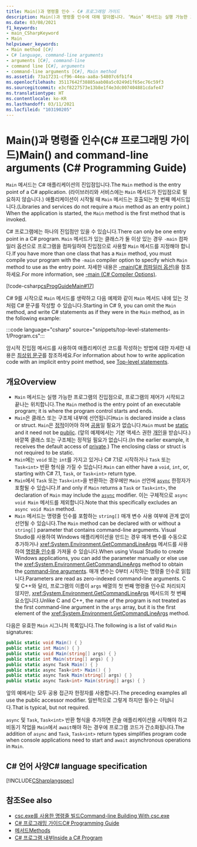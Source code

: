 ```yaml
---
title: Main()과 명령줄 인수 - C# 프로그래밍 가이드
description: Main()과 명령줄 인수에 대해 알아봅니다. ‘Main’ 메서드는 실행 가능한 프로그램의 진입점입니다.
ms.date: 03/08/2021
f1_keywords:
- main_CSharpKeyword
- Main
helpviewer_keywords:
- Main method [C#]
- C# language, command-line arguments
- arguments [C#], command-line
- command line [C#], arguments
- command-line arguments [C#], Main method
ms.assetid: 73a17231-cf96-44ea-aa8a-54807c6fb1f4
ms.openlocfilehash: 35117642f38885aab08a5c0249d1f65ec76c59f3
ms.sourcegitcommit: e3cf8227573e13b8e1f4e3dc007404881cdafe47
ms.translationtype: HT
ms.contentlocale: ko-KR
ms.lasthandoff: 03/11/2021
ms.locfileid: "103190205"
---
```

# <a name="main-and-command-line-arguments-c-programming-guide"></a><span data-ttu-id="964e1-104">Main()과 명령줄 인수(C# 프로그래밍 가이드)</span><span class="sxs-lookup"><span data-stu-id="964e1-104">Main() and command-line arguments (C# Programming Guide)</span></span>

<span data-ttu-id="964e1-105">`Main` 메서드는 C# 애플리케이션의 진입점입니다.</span><span class="sxs-lookup"><span data-stu-id="964e1-105">The `Main` method is the entry point of a C# application.</span></span> <span data-ttu-id="964e1-106">(라이브러리와 서비스에는 `Main` 메서드가 진입점으로 필요하지 않습니다.) 애플리케이션이 시작될 때 `Main` 메서드는 호출되는 첫 번째 메서드입니다.</span><span class="sxs-lookup"><span data-stu-id="964e1-106">(Libraries and services do not require a `Main` method as an entry point.) When the application is started, the `Main` method is the first method that is invoked.</span></span>

<span data-ttu-id="964e1-107">C# 프로그램에는 하나의 진입점만 있을 수 있습니다.</span><span class="sxs-lookup"><span data-stu-id="964e1-107">There can only be one entry point in a C# program.</span></span> <span data-ttu-id="964e1-108">`Main` 메서드가 있는 클래스가 둘 이상 있는 경우 `-main` 컴파일러 옵션으로 프로그램을 컴파일하여 진입점으로 사용할 `Main` 메서드를 지정해야 합니다.</span><span class="sxs-lookup"><span data-stu-id="964e1-108">If you have more than one class that has a `Main` method, you must compile your program with the `-main` compiler option to specify which `Main` method to use as the entry point.</span></span> <span data-ttu-id="964e1-109">자세한 내용은 [-main(C# 컴파일러 옵션)](../../language-reference/compiler-options/main-compiler-option.md)을 참조하세요.</span><span class="sxs-lookup"><span data-stu-id="964e1-109">For more information, see [-main (C# Compiler Options)](../../language-reference/compiler-options/main-compiler-option.md).</span></span>

[!code-csharp[csProgGuideMain#17](~/samples/snippets/csharp/VS_Snippets_VBCSharp/csProgGuideMain/CS/Class1.cs#17)]

<span data-ttu-id="964e1-110">C# 9를 시작으로 `Main` 메서드를 생략하고 다음 예제와 같이 `Main` 메서드 내에 있는 것처럼 C# 문구를 작성할 수 있습니다.</span><span class="sxs-lookup"><span data-stu-id="964e1-110">Starting in C# 9, you can omit the `Main` method, and write C# statements as if they were in the `Main` method, as in the following example:</span></span>

:::code language="csharp" source="snippets/top-level-statements-1/Program.cs":::

<span data-ttu-id="964e1-111">암시적 진입점 메서드를 사용하여 애플리케이션 코드를 작성하는 방법에 대한 자세한 내용은 [최상위 문구](top-level-statements.md)를 참조하세요.</span><span class="sxs-lookup"><span data-stu-id="964e1-111">For information about how to write application code with an implicit entry point method, see [Top-level statements](top-level-statements.md).</span></span>

## <a name="overview"></a><span data-ttu-id="964e1-112">개요</span><span class="sxs-lookup"><span data-stu-id="964e1-112">Overview</span></span>

- <span data-ttu-id="964e1-113">`Main` 메서드는 실행 가능한 프로그램의 진입점으로, 프로그램의 제어가 시작되고 끝나는 위치합니다.</span><span class="sxs-lookup"><span data-stu-id="964e1-113">The `Main` method is the entry point of an executable program; it is where the program control starts and ends.</span></span>
- <span data-ttu-id="964e1-114">`Main`은 클래스 또는 구조체 내부에 선언됩니다</span><span class="sxs-lookup"><span data-stu-id="964e1-114">`Main` is declared inside a class or struct.</span></span> <span data-ttu-id="964e1-115">`Main`은 [정적](../../language-reference/keywords/static.md)이어야 하며 [공용](../../language-reference/keywords/public.md)일 필요가 없습니다.</span><span class="sxs-lookup"><span data-stu-id="964e1-115">`Main` must be [static](../../language-reference/keywords/static.md) and it need not be [public](../../language-reference/keywords/public.md).</span></span> <span data-ttu-id="964e1-116">(앞의 예제에서는 기본 액세스 권한 [개인](../../language-reference/keywords/private.md)을 받습니다.) 바깥쪽 클래스 또는 구조체는 정적일 필요가 없습니다.</span><span class="sxs-lookup"><span data-stu-id="964e1-116">(In the earlier example, it receives the default access of [private](../../language-reference/keywords/private.md).) The enclosing class or struct is not required to be static.</span></span>
- <span data-ttu-id="964e1-117">`Main`에는 `void` 또는 `int`를 가지고 있거나 C# 7.1로 시작하거나 `Task` 또는 `Task<int>` 반환 형식을 가질 수 있습니다.</span><span class="sxs-lookup"><span data-stu-id="964e1-117">`Main` can either have a `void`, `int`, or, starting with C# 7.1, `Task`, or `Task<int>` return type.</span></span>
- <span data-ttu-id="964e1-118">`Main`에서 `Task` 또는 `Task<int>`을 반환하는 경우에만 `Main` 선언에 [`async`](../../language-reference/keywords/async.md) 한정자가 포함될 수 있습니다.</span><span class="sxs-lookup"><span data-stu-id="964e1-118">If and only if `Main` returns a `Task` or `Task<int>`, the declaration of `Main` may include the [`async`](../../language-reference/keywords/async.md) modifier.</span></span> <span data-ttu-id="964e1-119">이는 구체적으로 `async void Main` 메서드를 제외합니다.</span><span class="sxs-lookup"><span data-stu-id="964e1-119">Note that this specifically excludes an `async void Main` method.</span></span>
- <span data-ttu-id="964e1-120">`Main` 메서드는 명령줄 인수를 포함하는 `string[]` 매개 변수 사용 여부에 관계 없이 선언될 수 있습니다.</span><span class="sxs-lookup"><span data-stu-id="964e1-120">The `Main` method can be declared with or without a `string[]` parameter that contains command-line arguments.</span></span> <span data-ttu-id="964e1-121">Visual Studio를 사용하여 Windows 애플리케이션을 만드는 경우 매개 변수를 수동으로 추가하거나 <xref:System.Environment.GetCommandLineArgs> 메서드를 사용하여 [명령줄 인수](command-line-arguments.md)를 가져올 수 있습니다.</span><span class="sxs-lookup"><span data-stu-id="964e1-121">When using Visual Studio to create Windows applications, you can add the parameter manually or else use the <xref:System.Environment.GetCommandLineArgs> method to obtain the [command-line arguments](command-line-arguments.md).</span></span> <span data-ttu-id="964e1-122">매개 변수는 0부터 시작하는 명령줄 인수로 읽힙니다.</span><span class="sxs-lookup"><span data-stu-id="964e1-122">Parameters are read as zero-indexed command-line arguments.</span></span> <span data-ttu-id="964e1-123">C 및 C++와 달리, 프로그램의 이름이 `args` 배열의 첫 번째 명령줄 인수로 처리되지 않지만, <xref:System.Environment.GetCommandLineArgs> 메서드의 첫 번째 요소입니다.</span><span class="sxs-lookup"><span data-stu-id="964e1-123">Unlike C and C++, the name of the program is not treated as the first command-line argument in the `args` array, but it is the first element of the <xref:System.Environment.GetCommandLineArgs> method.</span></span>

<span data-ttu-id="964e1-124">다음은 유효한 `Main` 시그니처 목록입니다.</span><span class="sxs-lookup"><span data-stu-id="964e1-124">The following is a list of valid `Main` signatures:</span></span>

```csharp
public static void Main() { }
public static int Main() { }
public static void Main(string[] args) { }
public static int Main(string[] args) { }
public static async Task Main() { }
public static async Task<int> Main() { }
public static async Task Main(string[] args) { }
public static async Task<int> Main(string[] args) { }
```

<span data-ttu-id="964e1-125">앞의 예에서는 모두 공용 접근자 한정자를 사용합니다.</span><span class="sxs-lookup"><span data-stu-id="964e1-125">The preceding examples all use the public accessor modifier.</span></span> <span data-ttu-id="964e1-126">일반적으로 그렇게 하지만 필수는 아닙니다.</span><span class="sxs-lookup"><span data-stu-id="964e1-126">That is typical, but not required.</span></span>

<span data-ttu-id="964e1-127">`async` 및 `Task`, `Task<int>` 반환 형식을 추가하면 콘솔 애플리케이션을 시작해야 하고 비동기 작업을 `Main`에서 `await`해야 하는 경우에 프로그램 코드가 간소화됩니다.</span><span class="sxs-lookup"><span data-stu-id="964e1-127">The addition of `async` and `Task`, `Task<int>` return types simplifies program code when console applications need to start and `await` asynchronous operations in `Main`.</span></span>

## <a name="c-language-specification"></a><span data-ttu-id="964e1-128">C# 언어 사양</span><span class="sxs-lookup"><span data-stu-id="964e1-128">C# language specification</span></span>

[!INCLUDE[CSharplangspec](~/includes/csharplangspec-md.md)]

## <a name="see-also"></a><span data-ttu-id="964e1-129">참조</span><span class="sxs-lookup"><span data-stu-id="964e1-129">See also</span></span>

- [<span data-ttu-id="964e1-130">csc.exe를 사용한 명령줄 빌드</span><span class="sxs-lookup"><span data-stu-id="964e1-130">Command-line Building With csc.exe</span></span>](../../language-reference/compiler-options/command-line-building-with-csc-exe.md)
- [<span data-ttu-id="964e1-131">C# 프로그래밍 가이드</span><span class="sxs-lookup"><span data-stu-id="964e1-131">C# Programming Guide</span></span>](../index.md)
- [<span data-ttu-id="964e1-132">메서드</span><span class="sxs-lookup"><span data-stu-id="964e1-132">Methods</span></span>](../classes-and-structs/methods.md)
- [<span data-ttu-id="964e1-133">C# 프로그램 내부</span><span class="sxs-lookup"><span data-stu-id="964e1-133">Inside a C# Program</span></span>](../inside-a-program/index.md)
